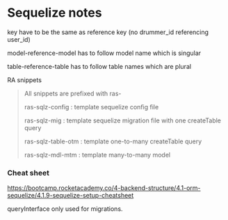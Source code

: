 # Sequelize notes

key have to be the same as reference key (no drummer_id referencing user_id)

model-reference-model has to follow model name which is singular

table-reference-table has to follow table names which are plural

RA snippets

> All snippets are prefixed with ras-
>
> ras-sqlz-config : template sequelize config file
>
> ras-sqlz-mig : template sequelize migration file with one createTable query
>
> ras-sqlz-table-otm : template one-to-many createTable query
>
> ras-sqlz-mdl-mtm : template many-to-many model

### Cheat sheet

https://bootcamp.rocketacademy.co/4-backend-structure/4.1-orm-sequelize/4.1.9-sequelize-setup-cheatsheet



queryInterface only used for migrations. 